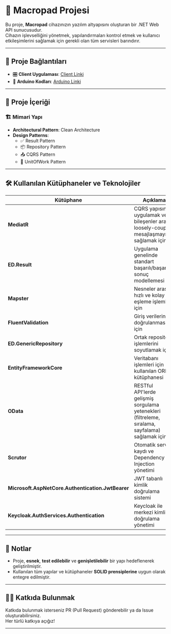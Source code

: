 ﻿# 🔧 Macropad Projesi

Bu proje, **Macropad** cihazınızın yazılım altyapısını oluşturan bir .NET Web API sunucusudur.  
Cihazın işlevselliğini yönetmek, yapılandırmaları kontrol etmek ve kullanıcı etkileşimlerini sağlamak için gerekli olan tüm servisleri barındırır.

---

## 🚀 Proje Bağlantıları

- 🎛️ **Client Uygulaması**: [Client Linki](asdasdasd)
- 🔌 **Arduino Kodları**: [Arduino Linki](asdasdasdasd)

---

## 🧩 Proje İçeriği

### 🏗️ Mimari Yapı

- **Architectural Pattern**: Clean Architecture
- **Design Patterns**:
  - ✅ Result Pattern
  - 📦 Repository Pattern
  - 📤 CQRS Pattern
  - 🔄 UnitOfWork Pattern

---

## 🛠️ Kullanılan Kütüphaneler ve Teknolojiler

| Kütüphane | Açıklama |
|----------|----------|
| **MediatR** | CQRS yapısını uygulamak ve bileşenler arası loosely-coupled mesajlaşmayı sağlamak için |
| **ED.Result** | Uygulama genelinde standart başarılı/başarısız sonuç modellemesi |
| **Mapster** | Nesneler arası hızlı ve kolay eşleme işlemleri için |
| **FluentValidation** | Giriş verilerinin doğrulanması için |
| **ED.GenericRepository** | Ortak repository işlemlerini soyutlamak için |
| **EntityFrameworkCore** | Veritabanı işlemleri için kullanılan ORM kütüphanesi |
| **OData** | RESTful API'lerde gelişmiş sorgulama yetenekleri (filtreleme, sıralama, sayfalama) sağlamak için |
| **Scrutor** | Otomatik servis kaydı ve Dependency Injection yönetimi |
| **Microsoft.AspNetCore.Authentication.JwtBearer** | JWT tabanlı kimlik doğrulama sistemi |
| **Keycloak.AuthServices.Authentication** | Keycloak ile merkezi kimlik doğrulama yönetimi |

---

## 📌 Notlar

- Proje, **esnek**, **test edilebilir** ve **genişletilebilir** bir yapı hedeflenerek geliştirilmiştir.
- Kullanılan tüm yapılar ve kütüphaneler **SOLID prensiplerine** uygun olarak entegre edilmiştir.

---

## 🧑‍💻 Katkıda Bulunmak

Katkıda bulunmak isterseniz PR (Pull Request) gönderebilir ya da Issue oluşturabilirsiniz.  
Her türlü katkıya açığız!

---
